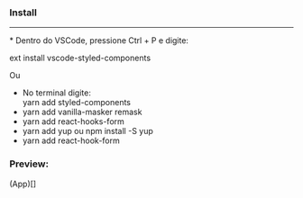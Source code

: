 ### Install
<hr>
* Dentro do VSCode, pressione Ctrl + P e digite:

ext install vscode-styled-components

Ou
* No terminal digite:<br>
yarn add styled-components<br>
* yarn add vanilla-masker remask<br>
* yarn add react-hooks-form<br>
* yarn add yup ou npm install -S yup<br>
* yarn add react-hook-form

### Preview:
(App)[]